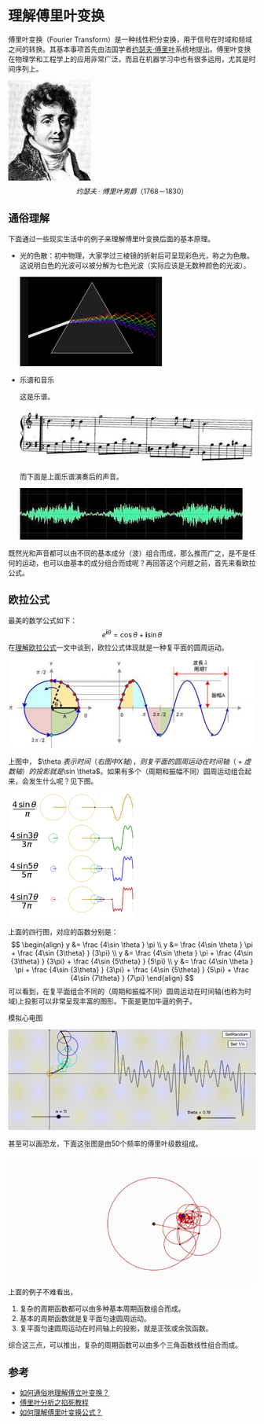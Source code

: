 # 理解傅里叶变换

傅里叶变换（Fourier Transform）是一种线性积分变换，用于信号在时域和频域之间的转换。其基本事项首先由法国学者[约瑟夫·傅里叶](https://zh.wikipedia.org/wiki/约瑟夫·傅里叶)系统地提出。傅里叶变换在物理学和工程学上的应用非常广泛，而且在机器学习中也有很多运用，尤其是时间序列上。

![Fourier.jpg](images/Fourier.jpg)
$$
约瑟夫·傅里叶男爵（1768 －1830）
$$

## 通俗理解

下面通过一些现实生活中的例子来理解傅里叶变换后面的基本原理。

- 光的色散：初中物理，大家学过三棱镜的折射后可呈现彩色光，称之为色散。这说明白色的光波可以被分解为七色光波（实际应该是无数种颜色的光波）。

  ![image-20200414152453197](images/image-20200414152453197.png)

- 乐谱和音乐

  这是乐谱。

  ![img](images/965a56d91f54d5cd80d3e7a807e01be6_720w.jpg)

  而下面是上面乐谱演奏后的声音。

  ![img](images/a01c7723402192c4fb9fb1554f9fda82_720w.jpg)

既然光和声音都可以由不同的基本成分（波）组合而成，那么推而广之，是不是任何的运动，也可以由基本的成分组合而成呢？再回答这个问题之前，首先来看欧拉公式。

## 欧拉公式

最美的数学公式如下：
$$
e^{\mathbf i \theta} = \cos \theta+ \mathbf i \sin \theta
$$
在[理解欧拉公式](./euler_formula.md)一文中谈到，欧拉公式体现就是一种复平面的圆周运动。

![img](images/81ca9447d6c45c162c2d76df75a6690a_720w.jpg)

上图中， $\theta $表示时间（右图中X轴），则复平面的圆周运动在时间轴（+虚数轴）的投影就是$\sin \theta$。如果有多个（周期和振幅不同）圆周运动组合起来，会发生什么呢？见下图。

![File:Fourier series square wave circles animation.gif](images/Fourier_series_square_wave_circles_animation.gif)

上面的四行图，对应的函数分别是：
$$
\begin{align}
y &= \frac {4\sin \theta } \pi  \\
y &= \frac {4\sin \theta } \pi + \frac {4\sin {3\theta} } {3\pi} \\
y &= \frac {4\sin \theta } \pi + \frac {4\sin {3\theta} } {3\pi} + \frac {4\sin {5\theta} } {5\pi} \\
y &= \frac {4\sin \theta } \pi + \frac {4\sin {3\theta} } {3\pi} + \frac {4\sin {5\theta} } {5\pi} + \frac {4\sin {7\theta} } {7\pi}
\end{align}
$$
可以看到，在复平面组合不同的（周期和振幅不同）圆周运动在时间轴(也称为时域)上投影可以非常呈现丰富的图形。下面是更加牛逼的例子。

模拟心电图

![img](images/v2-6b02bad9ecc96d39eb10150623e38f39_hd.webp)

甚至可以画恐龙，下面这张图是由50个频率的傅里叶级数组成。

![img](images/v2-b2fd3c9d9948acc5971873030fcfdd59_hd.webp)上面的例子不难看出，

1. 复杂的周期函数都可以由多种基本周期函数组合而成。
2. 基本的周期函数就是复平面匀速圆周运动。
3. 复平面匀速圆周运动在时间轴上的投影，就是正弦或余弦函数。

综合这三点，可以推出，复杂的周期函数可以由多个三角函数线性组合而成。



## 参考

- [如何通俗地理解傅立叶变换？](https://www.matongxue.com/madocs/473.html)
- [傅里叶分析之掐死教程](https://zhuanlan.zhihu.com/p/19763358)
- [如何理解傅里叶变换公式？](https://www.zhihu.com/question/19714540/answer/1119070975)

